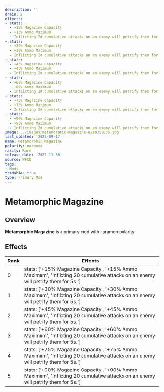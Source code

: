 ```yaml
---
description: ''
drain: 2
effects:
- stats:
  - +15% Magazine Capacity
  - +15% Ammo Maximum
  - Inflicting 20 cumulative attacks on an enemy will petrify them for 5s.
- stats:
  - +30% Magazine Capacity
  - +30% Ammo Maximum
  - Inflicting 20 cumulative attacks on an enemy will petrify them for 5s.
- stats:
  - +45% Magazine Capacity
  - +45% Ammo Maximum
  - Inflicting 20 cumulative attacks on an enemy will petrify them for 5s.
- stats:
  - +60% Magazine Capacity
  - +60% Ammo Maximum
  - Inflicting 20 cumulative attacks on an enemy will petrify them for 5s.
- stats:
  - +75% Magazine Capacity
  - +75% Ammo Maximum
  - Inflicting 20 cumulative attacks on an enemy will petrify them for 5s.
- stats:
  - +90% Magazine Capacity
  - +90% Ammo Maximum
  - Inflicting 20 cumulative attacks on an enemy will petrify them for 5s.
image: ../images/metamorphic-magazine-e2ab351836.jpg
last_updated: '2025-09-17'
name: Metamorphic Magazine
polarity: naramon
rarity: Rare
release_date: '2022-11-30'
source: WFCD
tags:
- Mods
tradable: true
type: Primary Mod
---
```


# Metamorphic Magazine

## Overview

**Metamorphic Magazine** is a primary mod with naramon polarity.

## Effects

| Rank | Effects |
|------|----------|
| 0 | stats: ['+15% Magazine Capacity', '+15% Ammo Maximum', 'Inflicting 20 cumulative attacks on an enemy will petrify them for 5s.'] |
| 1 | stats: ['+30% Magazine Capacity', '+30% Ammo Maximum', 'Inflicting 20 cumulative attacks on an enemy will petrify them for 5s.'] |
| 2 | stats: ['+45% Magazine Capacity', '+45% Ammo Maximum', 'Inflicting 20 cumulative attacks on an enemy will petrify them for 5s.'] |
| 3 | stats: ['+60% Magazine Capacity', '+60% Ammo Maximum', 'Inflicting 20 cumulative attacks on an enemy will petrify them for 5s.'] |
| 4 | stats: ['+75% Magazine Capacity', '+75% Ammo Maximum', 'Inflicting 20 cumulative attacks on an enemy will petrify them for 5s.'] |
| 5 | stats: ['+90% Magazine Capacity', '+90% Ammo Maximum', 'Inflicting 20 cumulative attacks on an enemy will petrify them for 5s.'] |

